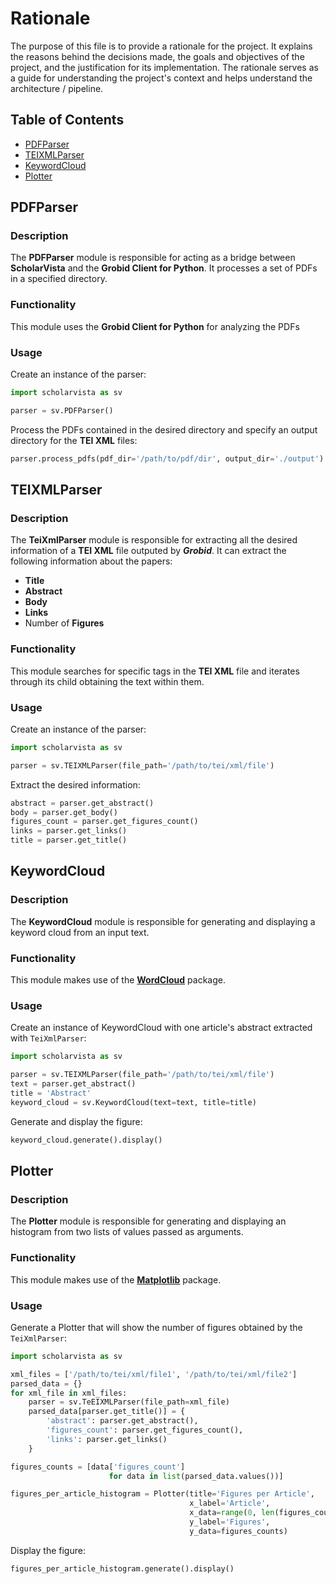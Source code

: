 # Rationale

The purpose of this file is to provide a rationale for the project. It explains the reasons behind the decisions made, the goals and objectives of the project, and the justification for its implementation. The rationale serves as a guide for understanding the project's context and helps understand the architecture / pipeline.

## Table of Contents

- [PDFParser](#pdfparser)
- [TEIXMLParser](#teixmlparser)
- [KeywordCloud](#keywordcloud)
- [Plotter](#plotter)

## PDFParser

### Description

The **PDFParser** module is responsible for acting as a bridge between **ScholarVista** and the **Grobid Client for Python**. It processes a set of PDFs in a specified directory.

### Functionality

This module uses the **Grobid Client for Python** for analyzing the PDFs

### Usage

Create an instance of the parser:

```py
import scholarvista as sv

parser = sv.PDFParser()
```

Process the PDFs contained in the desired directory and specify an output directory for the **TEI XML** files:

```py
parser.process_pdfs(pdf_dir='/path/to/pdf/dir', output_dir='./output')
```

## TEIXMLParser

### Description

The **TeiXmlParser** module is responsible for extracting all the desired information of a **TEI XML** file outputed by **_Grobid_**. It can extract the following information about the papers:

- **Title**
- **Abstract**
- **Body**
- **Links**
- Number of **Figures**

### Functionality

This module searches for specific tags in the **TEI XML** file and iterates through its child obtaining the text within them.

### Usage

Create an instance of the parser:

```py
import scholarvista as sv

parser = sv.TEIXMLParser(file_path='/path/to/tei/xml/file')
```

Extract the desired information:

```py
abstract = parser.get_abstract()
body = parser.get_body()
figures_count = parser.get_figures_count()
links = parser.get_links()
title = parser.get_title()
```

## KeywordCloud

### Description

The **KeywordCloud** module is responsible for generating and displaying a keyword cloud from an input text.

### Functionality

This module makes use of the **[WordCloud](https://pypi.org/project/wordcloud/)** package.

### Usage

Create an instance of KeywordCloud with one article's abstract extracted with `TeiXmlParser`:

```py
import scholarvista as sv

parser = sv.TEIXMLParser(file_path='/path/to/tei/xml/file')
text = parser.get_abstract()
title = 'Abstract'
keyword_cloud = sv.KeywordCloud(text=text, title=title)
```

Generate and display the figure:

```py
keyword_cloud.generate().display()
```

## Plotter

### Description

The **Plotter** module is responsible for generating and displaying an histogram from two lists of values passed as arguments.

### Functionality

This module makes use of the **[Matplotlib](https://pypi.org/project/matplotlib/)** package.

### Usage

Generate a Plotter that will show the number of figures obtained by the `TeiXmlParser`:

```py
import scholarvista as sv

xml_files = ['/path/to/tei/xml/file1', '/path/to/tei/xml/file2']
parsed_data = {}
for xml_file in xml_files:
    parser = sv.TeEIXMLParser(file_path=xml_file)
    parsed_data[parser.get_title()] = {
        'abstract': parser.get_abstract(),
        'figures_count': parser.get_figures_count(),
        'links': parser.get_links()
    }

figures_counts = [data['figures_count']
                      for data in list(parsed_data.values())]

figures_per_article_histogram = Plotter(title='Figures per Article',
                                        x_label='Article',
                                        x_data=range(0, len(figures_counts)),
                                        y_label='Figures',
                                        y_data=figures_counts)
```

Display the figure:

```py
figures_per_article_histogram.generate().display()
```
